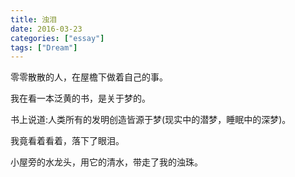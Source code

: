 ```yaml
---
title: 浊泪
date: 2016-03-23
categories: ["essay"]
tags: ["Dream"]
---
```

零零散散的人，在屋檐下做着自己的事。

我在看一本泛黄的书，是关于梦的。

书上说道:人类所有的发明创造皆源于梦(现实中的潜梦，睡眠中的深梦)。

我竟看着看着，落下了眼泪。

小屋旁的水龙头，用它的清水，带走了我的浊珠。